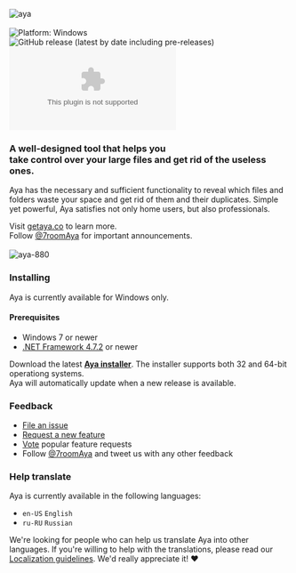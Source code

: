 ![aya](https://user-images.githubusercontent.com/2874236/75116104-fcc2ab00-5675-11ea-91af-0e8e04df8a46.png)
<br/>
<br/>
![Platform: Windows](https://img.shields.io/badge/platform-windows-brightgreen.svg)
![GitHub release (latest by date including pre-releases)](https://img.shields.io/github/v/release/7room/aya?include_prereleases)
![GitHub Pre-Releases (by Asset)](https://img.shields.io/github/downloads-pre/7room/aya/latest/Aya.Setup.0.10.4.exe?label=downloads)

### A well-designed tool that helps you<br/>take control over your large files and get rid of the useless ones.  

Aya has the necessary and sufficient functionality to reveal which files and folders waste your space and get rid of them and their duplicates. Simple yet powerful, Aya satisfies not only home users, but also professionals.

Visit [getaya.co](https://getaya.co) to learn more.  
Follow [@7roomAya](https://twitter.com/7roomAya) for important announcements.
<br/>
<br/>
![aya-880](https://user-images.githubusercontent.com/2874236/75115994-0dbeec80-5675-11ea-93a1-33f4e5fb9e70.png)

### Installing
Aya is currently available for Windows only.

#### Prerequisites
* Windows 7 or newer
* [.NET Framework 4.7.2](https://dotnet.microsoft.com/download/dotnet-framework) or newer

Download the latest **[Aya installer](https://github.com/7room/aya/releases/latest)**. The installer supports both 32 and 64-bit operationg systems.<br/>
Aya will automatically update when a new release is available.

### Feedback
* [File an issue](https://github.com/7room/aya/issues)
* [Request a new feature](CONTRIBUTING.md)
* [Vote](https://github.com/7room/aya/issues?q=is%3Aopen+is%3Aissue+label%3Afeature-request+sort%3Areactions-%2B1-desc) popular feature requests
* Follow [@7roomAya](https://twitter.com/7roomAya) and tweet us with any other feedback

### Help translate
Aya is currently available in the following languages:
* `en-US` `English`
* `ru-RU` `Russian`

We're looking for people who can help us translate Aya into other languages.
If you're willing to help with the translations, please read our [Localization guidelines](LOCALIZATION.md). We'd really appreciate it! :heart:
